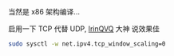 当然是 x86 架构编译...  

启用一下 TCP 代替 UDP, [lrinQVQ](https://github.com/lrinQVQ) 大神 说效果佳
``` bash
sudo sysctl -w net.ipv4.tcp_window_scaling=0
```
